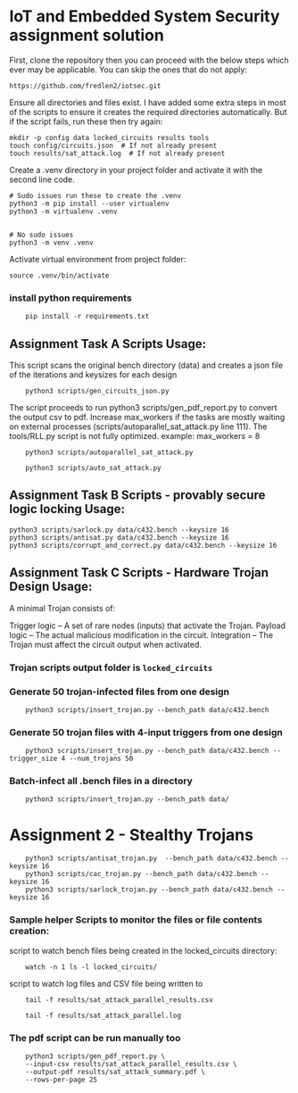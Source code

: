 # IoT and Embedded System Security assignment solution

First, clone the repository then you can proceed with the below steps which ever may be applicable.
You can skip the ones that do not apply:
```
https://github.com/fredlen2/iotsec.git
```

Ensure all directories and files exist. I have added some extra steps in most of the scripts to ensure it creates the required directories automatically. But if the script fails, run these then try again:

``` \bin\bash
mkdir -p config data locked_circuits results tools
touch config/circuits.json  # If not already present
touch results/sat_attack.log  # If not already present
```

Create a .venv directory in your project folder and activate it with the second line code.

``` \bin\bash
# Sudo issues run these to create the .venv
python3 -m pip install --user virtualenv
python3 -m virtualenv .venv


# No sudo issues
python3 -m venv .venv
```

Activate virtual environment from project folder:
``` \bin\bash
source .venv/bin/activate
```

### install python requirements
``` \bin\bash
    pip install -r requirements.txt
```

## Assignment Task A Scripts Usage:
This script scans the original bench directory (data) and creates a json file of the iterations and keysizes for each design
``` python3
    python3 scripts/gen_circuits_json.py
```

The script proceeds to run python3 scripts/gen_pdf_report.py to convert the output csv to pdf.
Increase max_workers if the tasks are mostly waiting on external processes 
(scripts/autoparallel_sat_attack.py line 111). The tools/RLL.py script is not fully optimized.
example:
    max_workers = 8

``` python3
    python3 scripts/autoparallel_sat_attack.py

    python3 scripts/auto_sat_attack.py
```


## Assignment Task B Scripts - provably secure logic locking Usage:

``` python3
python3 scripts/sarlock.py data/c432.bench --keysize 16
python3 scripts/antisat.py data/c432.bench --keysize 16
python3 scripts/corrupt_and_correct.py data/c432.bench --keysize 16
```

## Assignment Task C Scripts - Hardware Trojan Design Usage:

A minimal Trojan consists of:

Trigger logic – A set of rare nodes (inputs) that activate the Trojan.
Payload logic – The actual malicious modification in the circuit.
Integration – The Trojan must affect the circuit output when activated.


### Trojan scripts output folder is `locked_circuits`
### Generate 50 trojan-infected files from one design
``` python3
    python3 scripts/insert_trojan.py --bench_path data/c432.bench
```

### Generate 50 trojan files with 4-input triggers from one design
``` python3
    python3 scripts/insert_trojan.py --bench_path data/c432.bench --trigger_size 4 --num_trojans 50
```

### Batch-infect all .bench files in a directory
``` python3
    python3 scripts/insert_trojan.py --bench_path data/
```




# Assignment 2 - Stealthy Trojans

``` \bin\bash
    python3 scripts/antisat_trojan.py  --bench_path data/c432.bench --keysize 16
    python3 scripts/cac_trojan.py --bench_path data/c432.bench --keysize 16
    python3 scripts/sarlock_trojan.py --bench_path data/c432.bench --keysize 16

```


### Sample helper Scripts to monitor the files or file contents creation:
script to watch bench files being created in the locked_circuits directory:
``` \bin\bash
    watch -n 1 ls -l locked_circuits/
```

script to watch log files and CSV file being written to
``` \bin\bash
    tail -f results/sat_attack_parallel_results.csv
```
``` \bin\bash
    tail -f results/sat_attack_parallel.log
```

### The pdf script can be run manually too
```python3
    python3 scripts/gen_pdf_report.py \
    --input-csv results/sat_attack_parallel_results.csv \
    --output-pdf results/sat_attack_summary.pdf \
    --rows-per-page 25
```